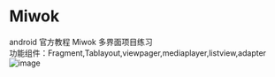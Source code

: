 # Miwok
android 官方教程 Miwok 多界面项目练习  
功能组件：Fragment,Tablayout,viewpager,mediaplayer,listview,adapter  
![image](https://github.com/YUBINNN/Image/blob/master/android/miwok.png)
